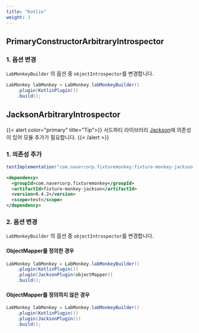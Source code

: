 ```yaml
---
title: "Kotlin"
weight: 3
---
```

## PrimaryConstructorArbitraryIntrospector

### 1. 옵션 변경

`LabMonkeyBuilder` 의 옵션 중 `objectIntrospector`를 변경합니다.

```java
LabMonkey labMonkey = LabMonkey.labMonkeyBuilder()
    .plugin(KotlinPlugin())
    .build();
```

## JacksonArbitraryIntrospector
{{< alert color="primary" title="Tip">}}
서드파티 라이브러리 [Jackson](https://github.com/FasterXML/jackson)에 의존성이 있어 모듈 추가가 필요합니다.
{{< /alert >}}

### 1. 의존성 추가

```groovy
testImplementation("com.navercorp.fixturemonkey:fixture-monkey-jackson:0.4.2")
```

```xml
<dependency>
  <groupId>com.navercorp.fixturemonkey</groupId>
  <artifactId>fixture-monkey-jackson</artifactId>
  <version>0.4.2</version>
  <scope>test</scope>
</dependency>
```

### 2. 옵션 변경

`LabMonkeyBuilder` 의 옵션 중 `objectIntrospector`를 변경합니다.

#### ObjectMapper를 정의한 경우
```java
LabMonkey labMonkey = LabMonkey.labMonkeyBuilder()
	.plugin(KotlinPlugin())
    .plugin(JacksonPlugin(objectMapper))
    .build();
```

#### ObjectMapper를 정의하지 않은 경우
```java
LabMonkey labMonkey = LabMonkey.labMonkeyBuilder()
    .plugin(KotlinPlugin())
    .plugin(JacksonPlugin())
    .build();
```


